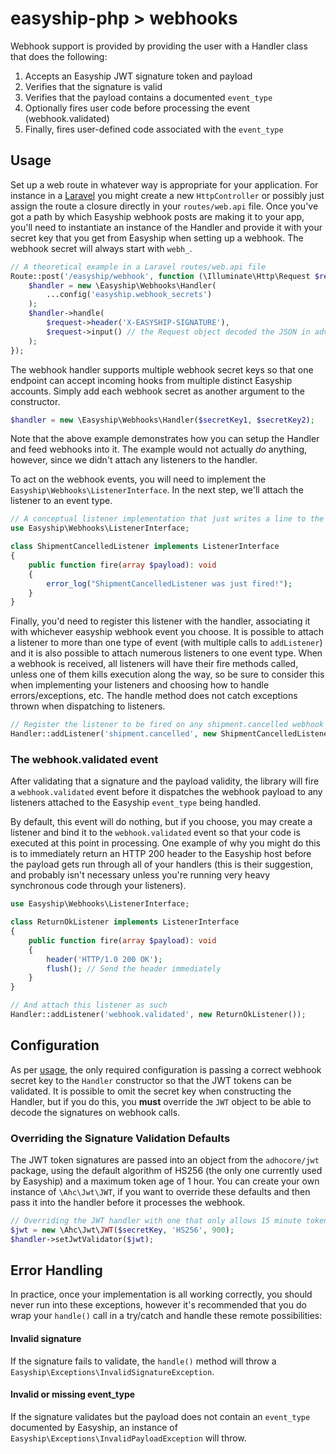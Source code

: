 # easyship-php > webhooks

Webhook support is provided by providing the user with a Handler class that
does the following:
1. Accepts an Easyship JWT signature token and payload
2. Verifies that the signature is valid
3. Verifies that the payload contains a documented `event_type`
4. Optionally fires user code before processing the event (webhook.validated)
5. Finally, fires user-defined code associated with the `event_type`

## Usage

Set up a web route in whatever way is appropriate for your application. For
instance in a [Laravel](https://laravel.com) you might create a new
`HttpController` or possibly just assign the route a closure directly in your
`routes/web.api` file. Once you've got a path by which Easyship webhook posts
are making it to your app, you'll need to instantiate an instance of the
Handler and provide it with your secret key that you get from Easyship when
setting up a webhook. The webhook secret will always start with `webh_`.

```php
// A theoretical example in a Laravel routes/web.api file
Route::post('/easyship/webhook', function (\Illuminate\Http\Request $request) {
    $handler = new \Easyship\Webhooks\Handler(
        ...config('easyship.webhook_secrets')
    );
    $handler->handle(
        $request->header('X-EASYSHIP-SIGNATURE'),
        $request->input() // the Request object decoded the JSON in advance
    );
});
```

The webhook handler supports multiple webhook secret keys so that one endpoint
can accept incoming hooks from multiple distinct Easyship accounts. Simply
add each webhook secret as another argument to the constructor.

```php
$handler = new \Easyship\Webhooks\Handler($secretKey1, $secretKey2);
```

Note that the above example demonstrates how you can setup the Handler and
feed webhooks into it. The example would not actually *do* anything, however,
since we didn't attach any listeners to the handler.

To act on the webhook events, you will need to implement the
`Easyship\Webhooks\ListenerInterface`. In the next step, we'll attach the
listener to an event type.

```php
// A conceptual listener implementation that just writes a line to the log
use Easyship\Webhooks\ListenerInterface;

class ShipmentCancelledListener implements ListenerInterface
{
    public function fire(array $payload): void
    {
        error_log("ShipmentCancelledListener was just fired!");
    }
}

```

Finally, you'd need to register this listener with the handler, associating
it with whichever easyship webhook event you choose. It is possible to attach
a listener to more than one type of event (with multiple calls to
`addListener`) and it is also possible to attach numerous listeners to one
event type. When a webhook is received, all listeners will have their fire
methods called, unless one of them kills execution along the way, so be sure
to consider this when implementing your listeners and choosing how to handle
errors/exceptions, etc. The handle method does not catch exceptions thrown
when dispatching to listeners.

```php
// Register the listener to be fired on any shipment.cancelled webhook
Handler::addListener('shipment.cancelled', new ShipmentCancelledListener());
```

### The webhook.validated event

After validating that a signature and the payload validity, the library will
fire a `webhook.validated` event before it dispatches the webhook payload to
any listeners attached to the Easyship `event_type` being handled.

By default, this event will do nothing, but if you choose, you may create a
listener and bind it to the `webhook.validated` event so that your code is
executed at this point in processing. One example of why you might do this
is to immediately return an HTTP 200 header to the Easyship host before the
payload gets run through all of your handlers (this is their suggestion,
and probably isn't necessary unless you're running very heavy synchronous
code through your listeners).

```php
use Easyship\Webhooks\ListenerInterface;

class ReturnOkListener implements ListenerInterface
{
    public function fire(array $payload): void
    {
        header('HTTP/1.0 200 OK');
        flush(); // Send the header immediately
    }
}

// And attach this listener as such
Handler::addListener('webhook.validated', new ReturnOkListener());
```


## Configuration

As per [usage](#usage), the only required configuration is passing a correct
webhook secret key to the `Handler` constructor so that the JWT tokens can be
validated. It is possible to omit the secret key when constructing the
Handler, but if you do this, you **must** override the `JWT` object to be
able to decode the signatures on webhook calls.

### Overriding the Signature Validation Defaults

The JWT token signatures are passed into an object from the `adhocore/jwt`
package, using the default algorithm of HS256 (the only one currently used
by Easyship) and a maximum token age of 1 hour. You can create your own
instance of `\Ahc\Jwt\JWT`, if you want to override these defaults and then
pass it into the handler before it processes the webhook.

```php
// Overriding the JWT handler with one that only allows 15 minute tokens
$jwt = new \Ahc\Jwt\JWT($secretKey, 'HS256', 900);
$handler->setJwtValidator($jwt);
```

## Error Handling

In practice, once your implementation is all working correctly, you should
never run into these exceptions, however it's recommended that you do wrap
your `handle()` call in a try/catch and handle these remote possibilities:

#### Invalid signature

If the signature fails to validate, the `handle()` method will throw a
`Easyship\Exceptions\InvalidSignatureException`.

#### Invalid or missing event_type
If the signature validates but the payload does not contain an `event_type`
documented by Easyship, an instance of
`Easyship\Exceptions\InvalidPayloadException` will throw.
